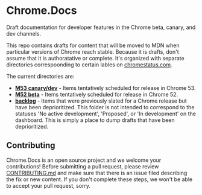# Chrome.Docs
Draft documentation for developer features in the Chrome beta, canary, and dev channels.

This repo contains drafts for content that will be moved to MDN when particular versions of Chrome reach stable. Because it is drafts, don't assume that it is authoratative or complete. It's organized with separate directories correspoonding to certain lables on [chromestatus.com](https://www.chromestatus.com/).

The current directories are:

- **[M53 canary/dev](m53/)**  - Items tentatively scheduled for release in Chrome 53.
- **[M52 beta](m52/)** - Items tentatively scheduled for release in Chrome 52.
- **[backlog](backlog/)** - Items that were previously slated for a Chrome release but have been deprioritized. This folder is not intended to correspond to the statuses 'No active development', 'Proposed', or 'In development' on the dashboard. This is simply a place to dump drafts that have been deprioritized.

Contributing
------------

Chrome.Docs is an open source project and we welcome your contributions!
Before submitting a pull request, please review [CONTRIBUTING.md](CONTRIBUTING.md)
and make sure that there is an issue filed describing the fix or new content.
If you don't complete these steps, we won't be able to accept your pull request, sorry.
